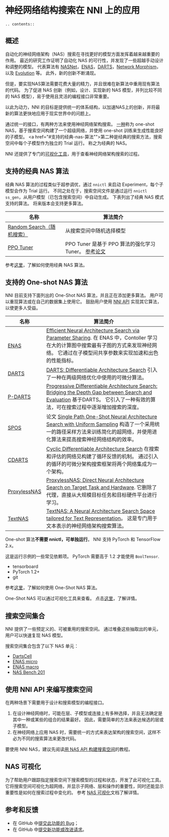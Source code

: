 # 神经网络结构搜索在 NNI 上的应用

```eval_rst
.. contents::
```

## 概述

自动化的神经网络架构（NAS）搜索在寻找更好的模型方面发挥着越来越重要的作用。 最近的研究工作证明了自动化 NAS 的可行性，并发现了一些超越手动设计和调整的模型。 代表算法有 [NASNet](https://arxiv.org/abs/1707.07012)，[ENAS](https://arxiv.org/abs/1802.03268)，[DARTS](https://arxiv.org/abs/1806.09055)，[Network Morphism](https://arxiv.org/abs/1806.10282)，以及 [Evolution](https://arxiv.org/abs/1703.01041) 等。 此外，新的创新不断涌现。

但是，要实现NAS算法需要花费大量的精力，并且很难在新算法中重用现有算法的代码。 为了促进 NAS 创新（例如，设计、实现新的 NAS 模型，并列比较不同的 NAS 模型），易于使用且灵活的编程接口非常重要。

以此为动力，NNI 的目标是提供统一的体系结构，以加速NAS上的创新，并将最新的算法更快地应用于现实世界中的问题上。

通过统一的接口，有两种方法来使用神经网络架构搜索。 [一种](#supported-one-shot-nas-algorithms)称为 one-shot NAS，基于搜索空间构建了一个超级网络，并使用 one-shot 训练来生成性能良好的子模型。 <a href="#支持的经典-nas-算法"">第二种</a>是经典的搜索方法，搜索空间中每个子模型作为独立的 Trial 运行。 称之为经典的 NAS。

NNI 还提供了专门的[可视化工具](#nas-可视化)，用于查看神经网络架构搜索的过程。

## 支持的经典 NAS 算法

经典 NAS 算法的过程类似于超参调优，通过 `nnictl` 来启动 Experiment，每个子模型会作为 Trial 运行。 不同之处在于，搜索空间文件是通过运行 `nnictl ss_gen`，从用户模型（已包含搜索空间）中自动生成。 下表列出了经典 NAS 模式支持的算法。 将来版本会支持更多算法。

| 名称                                                                                                   | 算法简介                                                                      |
| ---------------------------------------------------------------------------------------------------- | ------------------------------------------------------------------------- |
| [Random Search（随机搜索）](https://github.com/microsoft/nni/tree/master/examples/tuners/random_nas_tuner) | 从搜索空间中随机选择模型                                                              |
| [PPO Tuner](https://nni.readthedocs.io/zh/latest/Tuner/BuiltinTuner.html#PPOTuner)                   | PPO Tuner 是基于 PPO 算法的强化学习 Tuner。 [参考论文](https://arxiv.org/abs/1707.06347) |

参考[这里](ClassicNas.md)，了解如何使用经典 NAS 算法。

## 支持的 One-shot NAS 算法

NNI 目前支持下面列出的 One-Shot NAS 算法，并且正在添加更多算法。 用户可以重现算法或在自己的数据集上使用它。 鼓励用户使用 [NNI API](#use-nni-api) 实现其它算法，以使更多人受益。

| 名称                                                                         | 算法简介                                                                                                                                                                            |
| -------------------------------------------------------------------------- | ------------------------------------------------------------------------------------------------------------------------------------------------------------------------------- |
| [ENAS](https://nni.readthedocs.io/zh/latest/NAS/ENAS.html)                 | [Efficient Neural Architecture Search via Parameter Sharing](https://arxiv.org/abs/1802.03268). 在 ENAS 中，Contoller 学习在大的计算图中搜索最有子图的方式来发现神经网络。 它通过在子模型间共享参数来实现加速和出色的性能指标。        |
| [DARTS](https://nni.readthedocs.io/zh/latest/NAS/DARTS.html)               | [DARTS: Differentiable Architecture Search](https://arxiv.org/abs/1806.09055) 引入了一种在两级网络优化中使用的可微分算法。                                                                            |
| [P-DARTS](https://nni.readthedocs.io/zh/latest/NAS/PDARTS.html)            | [Progressive Differentiable Architecture Search: Bridging the Depth Gap between Search and Evaluation](https://arxiv.org/abs/1904.12760) 基于DARTS。 它引入了一种有效的算法，可在搜索过程中逐渐增加搜索的深度。 |
| [SPOS](https://nni.readthedocs.io/zh/latest/NAS/SPOS.html)                 | 论文 [Single Path One-Shot Neural Architecture Search with Uniform Sampling](https://arxiv.org/abs/1904.00420) 构造了一个采用统一的路径采样方法来训练简化的超网络，并使用进化算法来提高搜索神经网络结构的效率。                   |
| [CDARTS](https://nni.readthedocs.io/zh/latest/NAS/CDARTS.html)             | [Cyclic Differentiable Architecture Search](https://arxiv.org/abs/****) 在搜索和评估的网络见构建了循环反馈的机制。 通过引入的循环的可微分架构搜索框架将两个网络集成为一个架构。                                                    |
| [ProxylessNAS](https://nni.readthedocs.io/zh/latest/NAS/Proxylessnas.html) | [ProxylessNAS: Direct Neural Architecture Search on Target Task and Hardware](https://arxiv.org/abs/1812.00332). 它删除了代理，直接从大规模目标任务和目标硬件平台进行学习。                                  |
| [TextNAS](https://nni.readthedocs.io/zh/latest/NAS/TextNAS.html)           | [TextNAS: A Neural Architecture Search Space tailored for Text Representation](https://arxiv.org/pdf/1912.10729.pdf)。 这是专门用于文本表示的神经网络架构搜索算法。                                    |

One-shot 算法**不需要 nnictl，可单独运行**。 NNI 支持 PyTorch 和 TensorFlow 2.x。

这是运行示例的一些常见依赖项。 PyTorch 需要高于 1.2 才能使用 `BoolTensor`.

* tensorboard
* PyTorch 1.2+
* git

参考[这里](NasGuide.md)，了解如何使用 One-Shot NAS 算法。

One-Shot NAS 可以通过可视化工具来查看。 点击[这里](./Visualization.md)，了解详情。



## 搜索空间集合

NNI 提供了一些预定义的、可被重用的搜索空间。 通过堆叠这些抽取出的单元，用户可以快速复现 NAS 模型。

搜索空间集合包含了以下 NAS 单元：

* [DartsCell](./SearchSpaceZoo.md#DartsCell)
* [ENAS micro](./SearchSpaceZoo.md#ENASMicroLayer)
* [ENAS macro](./SearchSpaceZoo.md#ENASMacroLayer)
* [NAS Bench 201](./SearchSpaceZoo.md#nas-bench-201)

## 使用 NNI API 来编写搜索空间

在两种场景下需要用于设计和搜索模型的编程接口。

1. 在设计神经网络时，可能在层、子模型或连接上有多种选择，并且无法确定是其中一种或某些的组合的结果最好。 因此，需要简单的方法来表达候选的层或子模型。
2. 在神经网络上应用 NAS 时，需要统一的方式来表达架构的搜索空间，这样不必为不同的搜索算法来更改代码。

要使用 NNI NAS，建议先阅读[用 NAS API 构建搜索空间](./WriteSearchSpace.md)的教程。

## NAS 可视化

为了帮助用户跟踪指定搜索空间下搜索模型的过程和状态，开发了此可视化工具。 它将搜索空间可视化为超网络，并显示子网络、层和操作的重要性，同时还能显示重要性是如何在搜索过程中变化的。 参考 [NAS 可视化](./Visualization.md)文档了解详情。

## 参考和反馈

* 在 GitHub 中[提交此功能的 Bug](https://github.com/microsoft/nni/issues/new?template=bug-report.md)；
* 在 GitHub 中[提交新功能或改进请求](https://github.com/microsoft/nni/issues/new?template=enhancement.md)。

